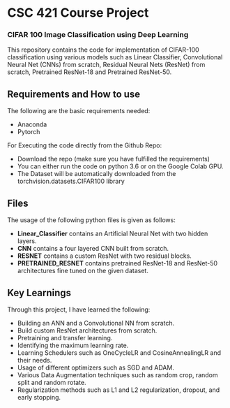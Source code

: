 # CSC 421 Course Project 

### CIFAR 100 Image Classification using Deep Learning
This repository contains the code for implementation of CIFAR-100 classification using various models such as Linear Classifier, Convolutional Neural Net (CNNs) from scratch, Residual Neural Nets (ResNet) from scratch, Pretrained ResNet-18 and Pretrained ResNet-50. 

## Requirements and How to use
The following are the basic requirements needed:
* Anaconda
* Pytorch <br>

For Executing the code directly from the Github Repo:
* Download the repo (make sure you have fulfilled the requirements)
* You can either run the code on python 3.6 or on the Google Colab GPU.
* The Dataset will be automatically downloaded from the torchvision.datasets.CIFAR100 library
  
## Files
The usage of the following python files is given as follows:
* **Linear_Classifier** contains an Artificial Neural Net with two hidden layers. 
* **CNN** contains a four layered CNN built from scratch.
* **RESNET** contains a custom ResNet with two residual blocks.
* **PRETRAINED_RESNET** contains pretrained ResNet-18 and ResNet-50 architectures fine tuned on the given dataset.

## Key Learnings
Through this project, I have learned the following:
* Building an ANN and a Convolutional NN from scratch.
* Build custom ResNet architectures from scratch.
* Pretraining and transfer learning.
* Identifying the maximum learning rate.
* Learning Schedulers such as OneCycleLR and CosineAnnealingLR and their needs.
* Usage of different optimizers such as SGD and ADAM.
* Various Data Augmentation techniques such as random crop, random split and random rotate.
* Regularization methods such as L1 and L2 regularization, dropout, and early stopping.
